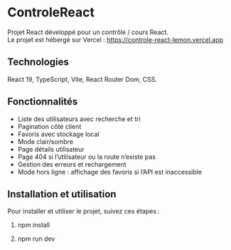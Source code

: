 # ControleReact

Projet React développé pour un contrôle / cours React.  
Le projet est hébergé sur Vercel : https://controle-react-lemon.vercel.app

## Technologies

React 19, TypeScript, Vite, React Router Dom, CSS.

## Fonctionnalités

- Liste des utilisateurs avec recherche et tri
- Pagination côté client
- Favoris avec stockage local
- Mode clair/sombre
- Page détails utilisateur
- Page 404 si l’utilisateur ou la route n’existe pas
- Gestion des erreurs et rechargement
- Mode hors ligne : affichage des favoris si l’API est inaccessible

## Installation et utilisation

Pour installer et utiliser le projet, suivez ces étapes :

1. npm install

2. npm run dev




